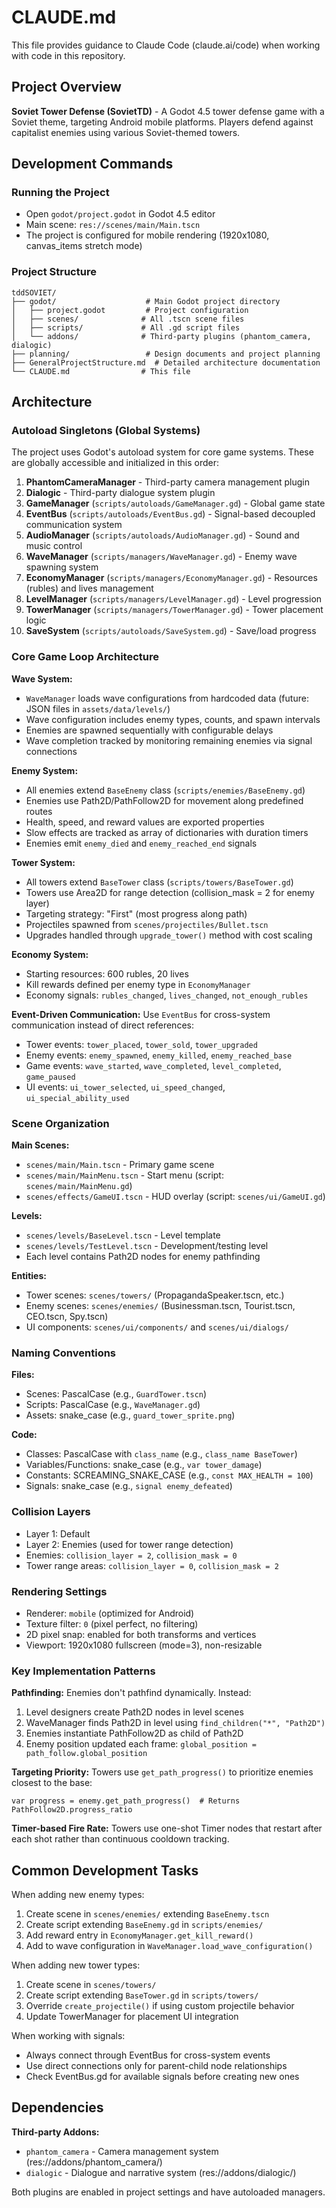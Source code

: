 # CLAUDE.md

This file provides guidance to Claude Code (claude.ai/code) when working with code in this repository.

## Project Overview

**Soviet Tower Defense (SovietTD)** - A Godot 4.5 tower defense game with a Soviet theme, targeting Android mobile platforms. Players defend against capitalist enemies using various Soviet-themed towers.

## Development Commands

### Running the Project
- Open `godot/project.godot` in Godot 4.5 editor
- Main scene: `res://scenes/main/Main.tscn`
- The project is configured for mobile rendering (1920x1080, canvas_items stretch mode)

### Project Structure
```
tddSOVIET/
├── godot/                    # Main Godot project directory
│   ├── project.godot         # Project configuration
│   ├── scenes/              # All .tscn scene files
│   ├── scripts/             # All .gd script files
│   └── addons/              # Third-party plugins (phantom_camera, dialogic)
├── planning/                 # Design documents and project planning
├── GeneralProjectStructure.md  # Detailed architecture documentation
└── CLAUDE.md                # This file
```

## Architecture

### Autoload Singletons (Global Systems)
The project uses Godot's autoload system for core game systems. These are globally accessible and initialized in this order:

1. **PhantomCameraManager** - Third-party camera management plugin
2. **Dialogic** - Third-party dialogue system plugin
3. **GameManager** (`scripts/autoloads/GameManager.gd`) - Global game state
4. **EventBus** (`scripts/autoloads/EventBus.gd`) - Signal-based decoupled communication system
5. **AudioManager** (`scripts/autoloads/AudioManager.gd`) - Sound and music control
6. **WaveManager** (`scripts/managers/WaveManager.gd`) - Enemy wave spawning system
7. **EconomyManager** (`scripts/managers/EconomyManager.gd`) - Resources (rubles) and lives management
8. **LevelManager** (`scripts/managers/LevelManager.gd`) - Level progression
9. **TowerManager** (`scripts/managers/TowerManager.gd`) - Tower placement logic
10. **SaveSystem** (`scripts/autoloads/SaveSystem.gd`) - Save/load progress

### Core Game Loop Architecture

**Wave System:**
- `WaveManager` loads wave configurations from hardcoded data (future: JSON files in `assets/data/levels/`)
- Wave configuration includes enemy types, counts, and spawn intervals
- Enemies are spawned sequentially with configurable delays
- Wave completion tracked by monitoring remaining enemies via signal connections

**Enemy System:**
- All enemies extend `BaseEnemy` class (`scripts/enemies/BaseEnemy.gd`)
- Enemies use Path2D/PathFollow2D for movement along predefined routes
- Health, speed, and reward values are exported properties
- Slow effects are tracked as array of dictionaries with duration timers
- Enemies emit `enemy_died` and `enemy_reached_end` signals

**Tower System:**
- All towers extend `BaseTower` class (`scripts/towers/BaseTower.gd`)
- Towers use Area2D for range detection (collision_mask = 2 for enemy layer)
- Targeting strategy: "First" (most progress along path)
- Projectiles spawned from `scenes/projectiles/Bullet.tscn`
- Upgrades handled through `upgrade_tower()` method with cost scaling

**Economy System:**
- Starting resources: 600 rubles, 20 lives
- Kill rewards defined per enemy type in `EconomyManager`
- Economy signals: `rubles_changed`, `lives_changed`, `not_enough_rubles`

**Event-Driven Communication:**
Use `EventBus` for cross-system communication instead of direct references:
- Tower events: `tower_placed`, `tower_sold`, `tower_upgraded`
- Enemy events: `enemy_spawned`, `enemy_killed`, `enemy_reached_base`
- Game events: `wave_started`, `wave_completed`, `level_completed`, `game_paused`
- UI events: `ui_tower_selected`, `ui_speed_changed`, `ui_special_ability_used`

### Scene Organization

**Main Scenes:**
- `scenes/main/Main.tscn` - Primary game scene
- `scenes/main/MainMenu.tscn` - Start menu (script: `scenes/main/MainMenu.gd`)
- `scenes/effects/GameUI.tscn` - HUD overlay (script: `scenes/ui/GameUI.gd`)

**Levels:**
- `scenes/levels/BaseLevel.tscn` - Level template
- `scenes/levels/TestLevel.tscn` - Development/testing level
- Each level contains Path2D nodes for enemy pathfinding

**Entities:**
- Tower scenes: `scenes/towers/` (PropagandaSpeaker.tscn, etc.)
- Enemy scenes: `scenes/enemies/` (Businessman.tscn, Tourist.tscn, CEO.tscn, Spy.tscn)
- UI components: `scenes/ui/components/` and `scenes/ui/dialogs/`

### Naming Conventions

**Files:**
- Scenes: PascalCase (e.g., `GuardTower.tscn`)
- Scripts: PascalCase (e.g., `WaveManager.gd`)
- Assets: snake_case (e.g., `guard_tower_sprite.png`)

**Code:**
- Classes: PascalCase with `class_name` (e.g., `class_name BaseTower`)
- Variables/Functions: snake_case (e.g., `var tower_damage`)
- Constants: SCREAMING_SNAKE_CASE (e.g., `const MAX_HEALTH = 100`)
- Signals: snake_case (e.g., `signal enemy_defeated`)

### Collision Layers
- Layer 1: Default
- Layer 2: Enemies (used for tower range detection)
- Enemies: `collision_layer = 2`, `collision_mask = 0`
- Tower range areas: `collision_layer = 0`, `collision_mask = 2`

### Rendering Settings
- Renderer: `mobile` (optimized for Android)
- Texture filter: `0` (pixel perfect, no filtering)
- 2D pixel snap: enabled for both transforms and vertices
- Viewport: 1920x1080 fullscreen (mode=3), non-resizable

### Key Implementation Patterns

**Pathfinding:**
Enemies don't pathfind dynamically. Instead:
1. Level designers create Path2D nodes in level scenes
2. WaveManager finds Path2D in level using `find_children("*", "Path2D")`
3. Enemies instantiate PathFollow2D as child of Path2D
4. Enemy position updated each frame: `global_position = path_follow.global_position`

**Targeting Priority:**
Towers use `get_path_progress()` to prioritize enemies closest to the base:
```gdscript
var progress = enemy.get_path_progress()  # Returns PathFollow2D.progress_ratio
```

**Timer-based Fire Rate:**
Towers use one-shot Timer nodes that restart after each shot rather than continuous cooldown tracking.

## Common Development Tasks

When adding new enemy types:
1. Create scene in `scenes/enemies/` extending `BaseEnemy.tscn`
2. Create script extending `BaseEnemy.gd` in `scripts/enemies/`
3. Add reward entry in `EconomyManager.get_kill_reward()`
4. Add to wave configuration in `WaveManager.load_wave_configuration()`

When adding new tower types:
1. Create scene in `scenes/towers/`
2. Create script extending `BaseTower.gd` in `scripts/towers/`
3. Override `create_projectile()` if using custom projectile behavior
4. Update TowerManager for placement UI integration

When working with signals:
- Always connect through EventBus for cross-system events
- Use direct connections only for parent-child node relationships
- Check EventBus.gd for available signals before creating new ones

## Dependencies

**Third-party Addons:**
- `phantom_camera` - Camera management system (res://addons/phantom_camera/)
- `dialogic` - Dialogue and narrative system (res://addons/dialogic/)

Both plugins are enabled in project settings and have autoloaded managers.
